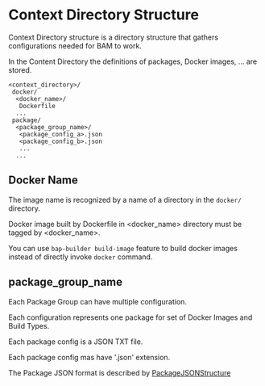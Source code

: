 
# Context Directory Structure

Context Directory structure is a directory structure that gathers
configurations needed for BAM to work.

In the Content Directory the definitions of packages, Docker images, ... are stored.

``` plaintext
<context_directory>/
 docker/
  <docker_name>/
   Dockerfile
  ...
 package/
  <package_group_name>/
   <package_config_a>.json
   <package_config_b>.json
   ...
  ...
```

## Docker Name

The image name is recognized by a name of a directory in the `docker/` directory.

Docker image built by Dockerfile in <docker_name> directory must be tagged by <docker_name>.

You can use `bap-builder build-image` feature to build docker images instead of directly invoke `docker` command.

## package_group_name

Each Package Group can have multiple configuration.

Each configuration represents one package for set of Docker Images and Build Types.

Each package config is a JSON TXT file.

Each package config mas have '.json' extension.

The Package JSON format is described by [PackageJSONStructure]

[PackageJSONStructure]: ./PackageJSONStructure.md
